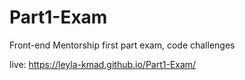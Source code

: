 # Part1-Exam
Front-end Mentorship first part exam, code challenges

live: https://leyla-kmad.github.io/Part1-Exam/
